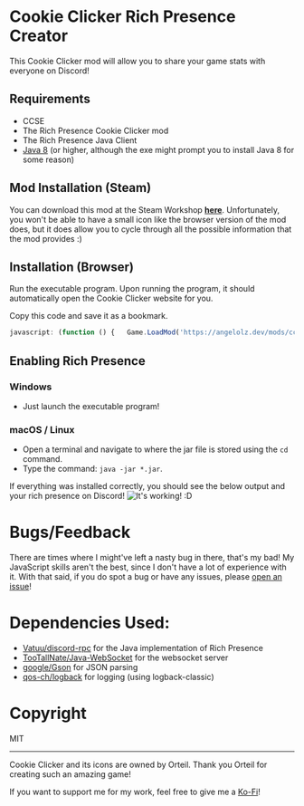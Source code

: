 # Cookie Clicker Rich Presence Creator
This Cookie Clicker mod will allow you to share your game stats with everyone on Discord!

## Requirements
- CCSE
- The Rich Presence Cookie Clicker mod
- The Rich Presence Java Client
- [Java 8](https://java.com/en/download/) (or higher, although the exe might prompt you to install Java 8 for some reason)

## Mod Installation (Steam)
You can download this mod at the Steam Workshop **[here](https://steamcommunity.com/sharedfiles/filedetails/?id=2708959340)**.
Unfortunately, you won't be able to have a small icon like the browser version of the mod does, but it does allow you to
cycle through all the possible information that the mod provides :)
   
## Installation (Browser)
Run the executable program. Upon running the program, it should automatically open the Cookie Clicker website for you.

Copy this code and save it as a bookmark.
```javascript
javascript: (function () {   Game.LoadMod('https://angelolz.dev/mods/ccrpc/main.js'); }());
```

## Enabling Rich Presence
### Windows
- Just launch the executable program!

### macOS / Linux
- Open a terminal and navigate to where the jar file is stored using the `cd` command.
- Type the command: `java -jar *.jar`.

If everything was installed correctly, you should see the below output and your rich presence on Discord!
![It's working! :D](https://i.imgur.com/JAIsMk4.png)

# Bugs/Feedback
There are times where I might've left a nasty bug in there, that's my bad! My JavaScript skills aren't the best, since I don't have a lot of experience with it. With that said, if you do spot a bug or have any issues, please [open an issue](https://github.com/angelolz1/CookieClickerRPC/issues)! 

# Dependencies Used:
- [Vatuu/discord-rpc](https://github.com/Vatuu/discord-rpc) for the Java implementation of Rich Presence
- [TooTallNate/Java-WebSocket](https://github.com/TooTallNate/Java-WebSocket) for the websocket server
- [google/Gson](https://github.com/google/gson) for JSON parsing
- [qos-ch/logback](https://github.com/qos-ch/logback) for logging (using logback-classic)

# Copyright
MIT

---
Cookie Clicker and its icons are owned by Orteil. Thank you Orteil for creating such an amazing game! 

If you want to support me for my work, feel free to give me a [Ko-Fi](https://ko-fi.com/angelolz)!